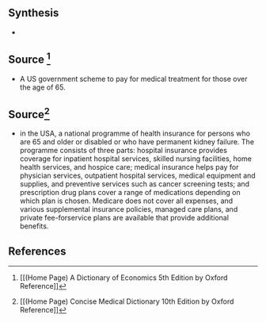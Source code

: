 ## Synthesis
- 
## Source [^1]
- A US government scheme to pay for medical treatment for those over the age of 65.
## Source[^2]
- in the USA, a national programme of health insurance for persons who are 65 and older or disabled or who have permanent kidney failure. The programme consists of three parts: hospital insurance provides coverage for inpatient hospital services, skilled nursing facilities, home health services, and hospice care; medical insurance helps pay for physician services, outpatient hospital services, medical equipment and supplies, and preventive services such as cancer screening tests; and prescription drug plans cover a range of medications depending on which plan is chosen. Medicare does not cover all expenses, and various supplemental insurance policies, managed care plans, and private fee-forservice plans are available that provide additional benefits.
## References

[^1]: [[(Home Page) A Dictionary of Economics 5th Edition by Oxford Reference]]
[^2]: [[(Home Page) Concise Medical Dictionary 10th Edition by Oxford Reference]]